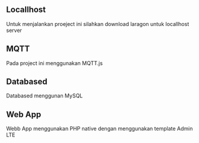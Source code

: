 ## Locallhost 
Untuk menjalankan proeject ini silahkan download laragon untuk locallhost server
## MQTT
Pada project ini menggunakan MQTT.js
## Databased
Databased menggunan MySQL
## Web App
Webb App menggunakan PHP native dengan menggunakan template Admin LTE
